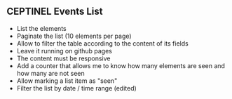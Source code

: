 ## CEPTINEL Events List

- List the elements
- Paginate the list (10 elements per page)
- Allow to filter the table according to the content of its fields
- Leave it running on github pages
- The content must be responsive
- Add a counter that allows me to know how many elements are seen and how many are not seen
- Allow marking a list item as "seen"
- Filter the list by date / time range (edited)
